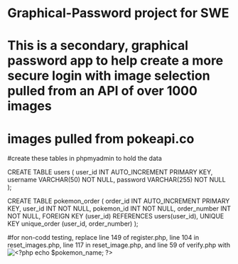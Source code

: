 # Graphical-Password project for SWE

# This is a secondary, graphical password app to help create a more secure login with image selection pulled from an API of over 1000 images

# images pulled from pokeapi.co

#create these tables in phpmyadmin to hold the data

CREATE TABLE users (
user_id INT AUTO_INCREMENT PRIMARY KEY,
username VARCHAR(50) NOT NULL,
password VARCHAR(255) NOT NULL
);

CREATE TABLE pokemon_order (
order_id INT AUTO_INCREMENT PRIMARY KEY,
user_id INT NOT NULL,
pokemon_id INT NOT NULL,
order_number INT NOT NULL,
FOREIGN KEY (user_id) REFERENCES users(user_id),
UNIQUE KEY unique_order (user_id, order_number)
);

#for non-codd testing, replace line 149 of register.php, line 104 in reset_images.php, line 117 in reset_image.php, and line 59 of verify.php with
<img src="<?php echo $pokemon_sprite?>" alt="<?php echo $pokemon_name; ?>">
